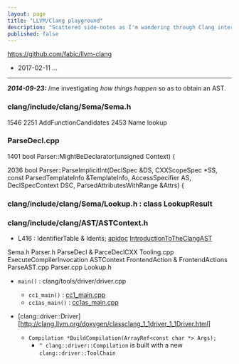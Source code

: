 ```yaml
---
layout: page
title: "LLVM/Clang playground"
description: "Scattered side-notes as I'm wandering through Clang internals."
published: false
---
```


<https://github.com/fabic/llvm-clang>

* 2017-02-11 ...

- - -

_**2014-09-23:**_ /me investigating _how things happen_ so as to obtain an AST.


### clang/include/clang/Sema/Sema.h

1546
2251 AddFunctionCandidates
2453 Name lookup

### ParseDecl.cpp

1401 bool Parser::MightBeDeclarator(unsigned Context) {

2036 bool Parser::ParseImplicitInt(DeclSpec &DS, CXXScopeSpec *SS,
                              const ParsedTemplateInfo &TemplateInfo,
                              AccessSpecifier AS, DeclSpecContext DSC,
                              ParsedAttributesWithRange &Attrs) {

### clang/include/clang/Sema/Lookup.h : class LookupResult


### clang/include/clang/AST/ASTContext.h

* L416 : IdentifierTable & Idents;
  [apidoc](http://clang.llvm.org/doxygen/classclang_1_1ASTContext.html#a4f95adb9958e22fbe55212ae6482feb4)
  [IntroductionToTheClangAST](http://clang.llvm.org/docs/IntroductionToTheClangAST.html#ast-context)


Sema.h
Parser.h  ParseDecl & ParceDeclCXX
Tooling.cpp
ExecuteCompilerInvocation
ASTContext
FrontendAction & FrontendActions
ParseAST.cpp
Parser.cpp
Lookup.h


* `main()` : clang/tools/driver/driver.cpp
  - `cc1_main()` : [cc1_main.cpp](clang/tools/driver/cc1_main.cpp)
  - `cc1as_main()` : [cc1as_main.cpp](clang/tools/driver/cc1as_main.cpp)

* [clang::driver::Driver][http://clang.llvm.org/doxygen/classclang_1_1driver_1_1Driver.html]
  - `Compilation *BuildCompilation(ArrayRef<const char *> Args);`
    * `^ clang::driver::Compilation` is built with a new `clang::driver::ToolChain`
